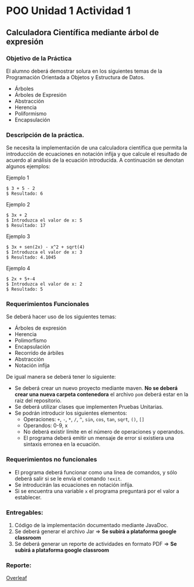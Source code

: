 # POO Unidad 1 Actividad 1
## Calculadora Científica mediante árbol de expresión

### Objetivo de la Práctica

El alumno deberá demostrar solura en los siguientes temas de la Programación Orientada a Objetos y Estructura de Datos.
  * Árboles
  * Árboles de Expresión
  * Abstracción
  * Herencia
  * Poliformismo
  * Encapsulación

### Descripción de la práctica.

Se necesita la implementación de una calculadora científica que permita la introducción de ecuaciones en notación infija y que calcule el resultado de acuerdo al análisis de la ecuación introducida. A continuación se denotan algunos ejemplos:

Ejemplo 1
```
$ 3 + 5 - 2
$ Resultado: 6
```

Ejemplo 2
```
$ 3x + 2
$ Introduzca el valor de x: 5
$ Resultado: 17
```

Ejemplo 3
```
$ 3x + sen(2x) - x^2 + sqrt(4)
$ Introduzca el valor de x: 3
$ Resultado: 4.1045
```

Ejemplo 4
```
$ 2x + 5+-4
$ Introduzca el valor de x: 2
$ Resultado: 5
```

### Requerimientos Funcionales
Se deberá hacer uso de los siguientes temas:

  * Árboles de expresión
  * Herencia
  * Polimorfismo
  * Encapsulación
  * Recorrido de árbiles
  * Abstracción
  * Notación infija

De igual manera se deberá tener lo siguiente:

  * Se deberá crear un nuevo proyecto mediante maven. **No se deberá crear una nueva carpeta contenedora** el archivo `pom` deberá estar en la raiz del repositorio.
  * Se deberá utilizar clases que implementen Pruebas Unitarias.
  * Se podrán introducir los siguientes elementos:
    * Operaciones: `+`, `-`, `*`, `/`, `^`, `sin`, `cos`, `tan`, `sqrt`, `()`, `[]`
    * Operandos: 0-9, x
    * No deberá existir límite en el número de operaciones y operandos.
    * El programa deberá emitir un mensaje de error si existiera una sintaxis erronea en la ecuación.

### Requerimientos no funcionales

  * El programa deberá funcionar como una linea de comandos, y sólo deberá salir si se le envía el comando `!exit`.
  * Se introducirán las ecuaciones en notación infija.
  * Si se encuentra una variable `x` el programa preguntará por el valor a establecer.

### Entregables:

  1. Código de la implementación documentado mediante JavaDoc.
  2. Se deberá generar el archivo Jar => **Se subirá a plataforma google classroom**
  3. Se deberá generar un reporte de actividades en formato PDF => **Se subirá a plataforma google classroom**

### Reporte:
[Overleaf](https://www.overleaf.com/read/bkyqpnpdyxjn)